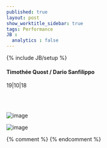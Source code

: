 ```yaml
---
published: true
layout: post
show_worktitle_sidebar: true
tags: Performance
JB :
  analytics : false
---
```


{% include JB/setup %}




<p>
<h4>Timothée Quost / Dario Sanfilippo</h4>
19|10|18<br />



<br /><br />
</p><p>
<img src="{{ site.url }}/images/timothee_quost.jpg" alt="image">
</p><p>
<img src="{{ site.url }}/images/dario_sanfilippo.jpg" alt="image">	
</p>



{% comment %}
{% endcomment %}